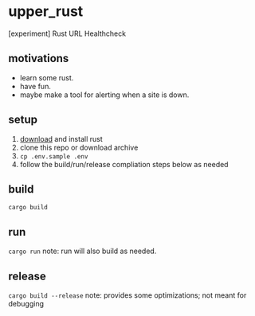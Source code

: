 # upper_rust
[experiment] Rust URL Healthcheck

## motivations

- learn some rust.
- have fun.
- maybe make a tool for alerting when a site is down.

## setup

1. [download](https://www.rust-lang.org/) and install rust
1. clone this repo or download archive
1. `cp .env.sample .env`
1. follow the build/run/release compliation steps below as needed

## build

`cargo build`

## run

`cargo run` note: run will also build as needed.

## release

`cargo build --release` note: provides some optimizations; not meant for debugging
